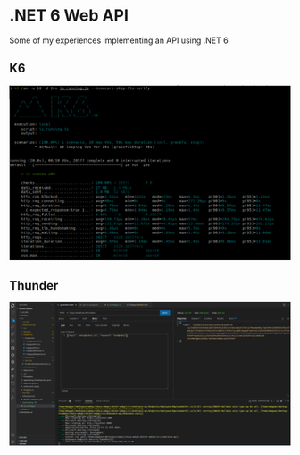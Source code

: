 # .NET 6 Web API
Some of my experiences implementing an API using .NET 6


## K6

![](images/k6.png)


## Thunder

![](images/thunder.png)